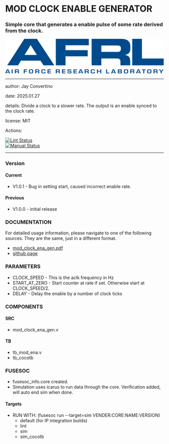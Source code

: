 # MOD CLOCK ENABLE GENERATOR
### Simple core that generates a enable pulse of some rate derived from the clock.

![image](docs/manual/img/AFRL.png)

---

  author: Jay Convertino   
  
  date: 2025.01.27
  
  details: Divide a clock to a slower rate. The output is an enable synced to the clock rate.
  
  license: MIT   
   
  Actions:  

  [![Lint Status](../../actions/workflows/lint.yml/badge.svg)](../../actions)  
  [![Manual Status](../../actions/workflows/manual.yml/badge.svg)](../../actions)  
  
---

### Version
#### Current
  - V1.0.1 - Bug in setting start, caused incorrect enable rate.

#### Previous
  - V1.0.0 - initial release

### DOCUMENTATION
  For detailed usage information, please navigate to one of the following sources. They are the same, just in a different format.

  - [mod_clock_ena_gen.pdf](docs/manual/mod_clock_ena_gen.pdf)
  - [github page](https://johnathan-convertino-afrl.github.io/mod_clock_ena_gen/)

### PARAMETERS

*   CLOCK_SPEED      - This is the aclk frequency in Hz
*   START_AT_ZERO    - Start counter at rate if set. Otherwise start at CLOCK_SPEED/2.
*   DELAY            - Delay the enable by a number of clock ticks

### COMPONENTS
#### SRC

* mod_clock_ena_gen.v
  
#### TB

* tb_mod_ena.v
* tb_cocotb
  
### FUSESOC

* fusesoc_info.core created.
* Simulation uses icarus to run data through the core. Verification added, will auto end sim when done.

#### Targets

* RUN WITH: (fusesoc run --target=sim VENDER:CORE:NAME:VERSION)
  - default (for IP integration builds)
  - lint
  - sim
  - sim_cocotb
